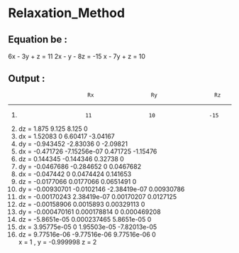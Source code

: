# Relaxation_Method
## Equation be : 
   6x - 3y + z = 11
   2x - y - 8z = -15
   x - 7y + z = 10
   
   
## Output : 
                             Rx                  Ry                  Rz
------------------------------------------------------------------------------------
1.                          11                  10                 -15
2. dz = 1.875               9.125               8.125               0                   
3. dx = 1.52083             0                   6.60417             -3.04167            
4. dy = -0.943452           -2.83036            0                   -2.09821            
5. dx = -0.471726           -7.15256e-07        0.471725            -1.15476            
6. dz = 0.144345            -0.144346           0.32738             0                   
7. dy = -0.0467686          -0.284652           0                   0.0467682           
8. dx = -0.047442           0                   0.0474424           0.141653            
9. dz = -0.0177066          0.0177066           0.0651491           0                   
10. dy = -0.00930701         -0.0102146          -2.38419e-07        0.00930786          
11. dx = -0.00170243         2.38419e-07         0.00170207          0.0127125           
12. dz = -0.00158906         0.0015893           0.00329113          0                   
13. dy = -0.000470161        0.000178814         0                   0.000469208         
14. dz = -5.8651e-05         0.000237465         5.8651e-05          0                   
15. dx = 3.95775e-05         0                   1.95503e-05         -7.82013e-05        
16. dz = 9.77516e-06         -9.77516e-06        9.77516e-06         0                   
x = 1 , y = -0.999998 z = 2


